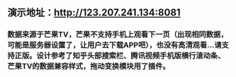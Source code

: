 ## 演示地址：http://123.207.241.134:8081

### 数据来源于芒果TV，芒果不支持手机上观看下一页（出现相同数据，可能是服务器设置了，让用户去下载APP吧），也没有高清观看...请支持正版。设计参考了知乎头部搜索栏、腾讯视频手机版横行滚动条、芒果TV的数据兼容样式，拖动变换模块用了插件。